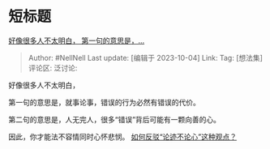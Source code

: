 # 短标题
[好像很多人不太明白， 第一句的意思是，…](https://www.zhihu.com/pin/1693044106534813696)

> Author: #NellNell
> Last update: [编辑于 2023-10-04]
> Link:
> Tag: [想法集]
> 评论区:
> 泛讨论:

好像很多人不太明白，

第一句的意思是，就事论事，错误的行为必然有错误的代价。

第二句的意思是，人无完人，很多“错误”背后可能有一颗向善的心。

因此，你才能法不容情同时心怀悲悯。
[如何反驳“论迹不论心”这种观点？](https://www.zhihu.com/question/430780498/answer/3235942608)
